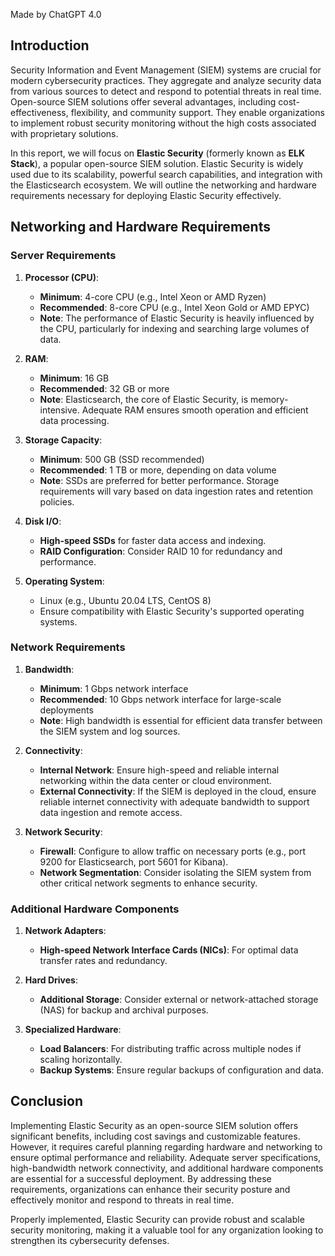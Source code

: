 Made by ChatGPT 4.0
## Introduction

Security Information and Event Management (SIEM) systems are crucial for modern cybersecurity practices. They aggregate and analyze security data from various sources to detect and respond to potential threats in real time. Open-source SIEM solutions offer several advantages, including cost-effectiveness, flexibility, and community support. They enable organizations to implement robust security monitoring without the high costs associated with proprietary solutions.

In this report, we will focus on **Elastic Security** (formerly known as **ELK Stack**), a popular open-source SIEM solution. Elastic Security is widely used due to its scalability, powerful search capabilities, and integration with the Elasticsearch ecosystem. We will outline the networking and hardware requirements necessary for deploying Elastic Security effectively.

## Networking and Hardware Requirements

### Server Requirements

1. **Processor (CPU)**:
   - **Minimum**: 4-core CPU (e.g., Intel Xeon or AMD Ryzen)
   - **Recommended**: 8-core CPU (e.g., Intel Xeon Gold or AMD EPYC)
   - **Note**: The performance of Elastic Security is heavily influenced by the CPU, particularly for indexing and searching large volumes of data.

2. **RAM**:
   - **Minimum**: 16 GB
   - **Recommended**: 32 GB or more
   - **Note**: Elasticsearch, the core of Elastic Security, is memory-intensive. Adequate RAM ensures smooth operation and efficient data processing.

3. **Storage Capacity**:
   - **Minimum**: 500 GB (SSD recommended)
   - **Recommended**: 1 TB or more, depending on data volume
   - **Note**: SSDs are preferred for better performance. Storage requirements will vary based on data ingestion rates and retention policies.

4. **Disk I/O**:
   - **High-speed SSDs** for faster data access and indexing.
   - **RAID Configuration**: Consider RAID 10 for redundancy and performance.

5. **Operating System**:
   - Linux (e.g., Ubuntu 20.04 LTS, CentOS 8)
   - Ensure compatibility with Elastic Security's supported operating systems.

### Network Requirements

1. **Bandwidth**:
   - **Minimum**: 1 Gbps network interface
   - **Recommended**: 10 Gbps network interface for large-scale deployments
   - **Note**: High bandwidth is essential for efficient data transfer between the SIEM system and log sources.

2. **Connectivity**:
   - **Internal Network**: Ensure high-speed and reliable internal networking within the data center or cloud environment.
   - **External Connectivity**: If the SIEM is deployed in the cloud, ensure reliable internet connectivity with adequate bandwidth to support data ingestion and remote access.

3. **Network Security**:
   - **Firewall**: Configure to allow traffic on necessary ports (e.g., port 9200 for Elasticsearch, port 5601 for Kibana).
   - **Network Segmentation**: Consider isolating the SIEM system from other critical network segments to enhance security.

### Additional Hardware Components

1. **Network Adapters**:
   - **High-speed Network Interface Cards (NICs)**: For optimal data transfer rates and redundancy.
   
2. **Hard Drives**:
   - **Additional Storage**: Consider external or network-attached storage (NAS) for backup and archival purposes.

3. **Specialized Hardware**:
   - **Load Balancers**: For distributing traffic across multiple nodes if scaling horizontally.
   - **Backup Systems**: Ensure regular backups of configuration and data.

## Conclusion

Implementing Elastic Security as an open-source SIEM solution offers significant benefits, including cost savings and customizable features. However, it requires careful planning regarding hardware and networking to ensure optimal performance and reliability. Adequate server specifications, high-bandwidth network connectivity, and additional hardware components are essential for a successful deployment. By addressing these requirements, organizations can enhance their security posture and effectively monitor and respond to threats in real time. 

Properly implemented, Elastic Security can provide robust and scalable security monitoring, making it a valuable tool for any organization looking to strengthen its cybersecurity defenses.
